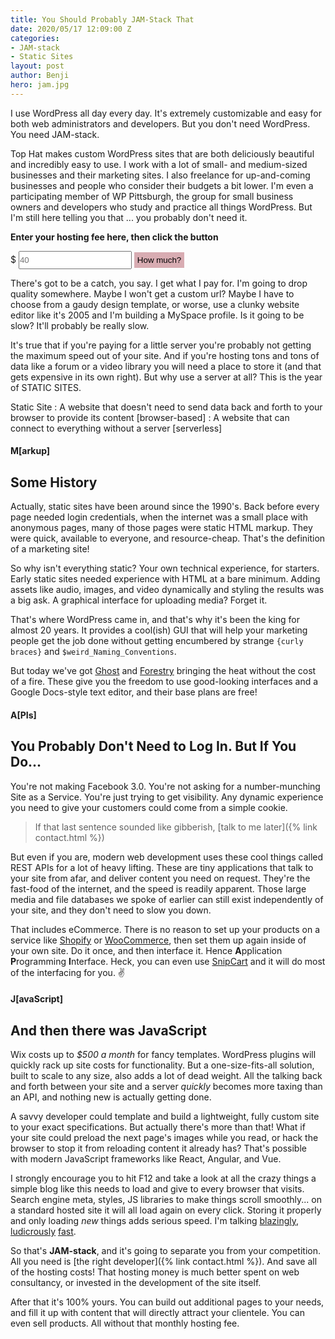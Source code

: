 ```yaml
---
title: You Should Probably JAM-Stack That
date: 2020/05/17 12:09:00 Z
categories:
- JAM-stack
- Static Sites
layout: post
author: Benji
hero: jam.jpg
---
```


I use WordPress all day every day. It's extremely customizable and easy for both web administrators and developers. But you don't need WordPress. You need JAM-stack.

Top Hat makes custom WordPress sites that are both deliciously beautiful and incredibly easy to use. I work with a lot of small- and medium-sized businesses and their marketing sites. I also freelance for up-and-coming businesses and people who consider their budgets a bit lower. I'm even a participating member of WP Pittsburgh, the group for small business owners and developers who study and practice all things WordPress. But I'm still here telling you that ... you probably don't need it.

**Enter your hosting fee here, then click the button**

<div> <span>$ </span>
  <input type="number" class='doesnt-matter' placeholder=40 style="padding: 5px 0;">
  <button onclick="alert('Too much :(')" style="padding: 5px; border: none; background: #d8acb2;">How much?</button>
</div>

There's got to be a catch, you say. I get what I pay for. I'm going to drop quality somewhere. Maybe I won't get a custom url? Maybe I have to choose from a gaudy design template, or worse, use a clunky website editor like it's 2005 and I'm building a MySpace profile. Is it going to be slow? It'll probably be really slow.

It's true that if you're paying for a little server you're probably not getting the maximum speed out of your site. And if you're hosting tons and tons of data like a forum or a video library you will need a place to store it (and that gets expensive in its own right). But why use a server at all? This is the year of STATIC SITES.

Static Site
: A website that doesn't need to send data back and forth to your browser to provide its content [browser-based]
: A website that can connect to everything without a server [serverless]


#### M[arkup]

## Some History
Actually, static sites have been around since the 1990's. Back before every page needed login credentials, when the internet was a small place with anonymous pages, many of those pages were static HTML markup. They were quick, available to everyone, and resource-cheap. That's the definition of a marketing site!

So why isn't everything static? Your own technical experience, for starters. Early static sites needed experience with HTML at a bare minimum. Adding assets like audio, images, and video dynamically and styling the results was a big ask. A graphical interface for uploading media? Forget it.

That's where WordPress came in, and that's why it's been the king for almost 20 years. It provides a cool(ish) GUI that will help your marketing people get the job done without getting encumbered by strange `{curly braces}` and `$weird_Naming_Conventions`.

But today we've got [Ghost](https://ghost.org/) and [Forestry](https://forestry.io/) bringing the heat without the cost of a fire. These give you the freedom to use good-looking interfaces and a Google Docs-style text editor, and their base plans are free!

#### A[PIs]

## You Probably Don't Need to Log In. But If You Do...
You're not making Facebook 3.0. You're not asking for a number-munching Site as a Service. You're just trying to get visibility. Any dynamic experience you need to give your customers could come from a simple cookie.

> If that last sentence sounded like gibberish, [talk to me later]({% link contact.html %})

But even if you are, modern web development uses these cool things called REST APIs for a lot of heavy lifting. These are tiny applications that talk to your site from afar, and deliver content you need on request. They're the fast-food of the internet, and the speed is readily apparent. Those large media and file databases we spoke of earlier can still exist independently of your site, and they don't need to slow you down.

That includes eCommerce. There is no reason to set up your products on a service like [Shopify](https://shopify.dev/docs/admin-api/rest/reference) or [WooCommerce](https://woocommerce.github.io/woocommerce-rest-api-docs/#introduction), then set them up again inside of your own site. Do it once, and then interface it. Hence **A**pplication **P**rogramming **I**nterface. Heck, you can even use [SnipCart](https://snipcart.com/) and it will do most of the interfacing for you. ✌️


#### J[avaScript]
## And then there was JavaScript
Wix costs up to *$500 a month* for fancy templates. WordPress plugins will quickly rack up site costs for functionality. But a one-size-fits-all solution, built to scale to any size, also adds a lot of dead weight. All the talking back and forth between your site and a server *quickly* becomes more taxing than an API, and nothing new is actually getting done.

A savvy developer could template and build a lightweight, fully custom site to your exact specifications. But actually there's more than that! What if your site could preload the next page's images while you read, or hack the browser to stop it from reloading content it already has? That's possible with modern JavaScript frameworks like React, Angular, and Vue.

I strongly encourage you to hit F12 and take a look at all the crazy things a simple blog like this needs to load and give to every browser that visits. Search engine meta, styles, JS libraries to make things scroll smoothly... on a standard hosted site it will all load again on every click. Storing it properly and only loading *new* things adds serious speed. I'm talking [blazingly](https://www.shopflamingo.com), [ludicrously](https://ca.braun.com/en-ca) [fast](https://airbnb.io/).


So that's **JAM-stack**, and it's going to separate you from your competition. All you need is [the right developer]({% link contact.html %}). And save all of the hosting costs! That hosting money is much better spent on web consultancy, or invested in the development of the site itself.

After that it's 100% yours. You can build out additional pages to your needs, and fill it up with content that will directly attract your clientele. You can even sell products. All without that monthly hosting fee.